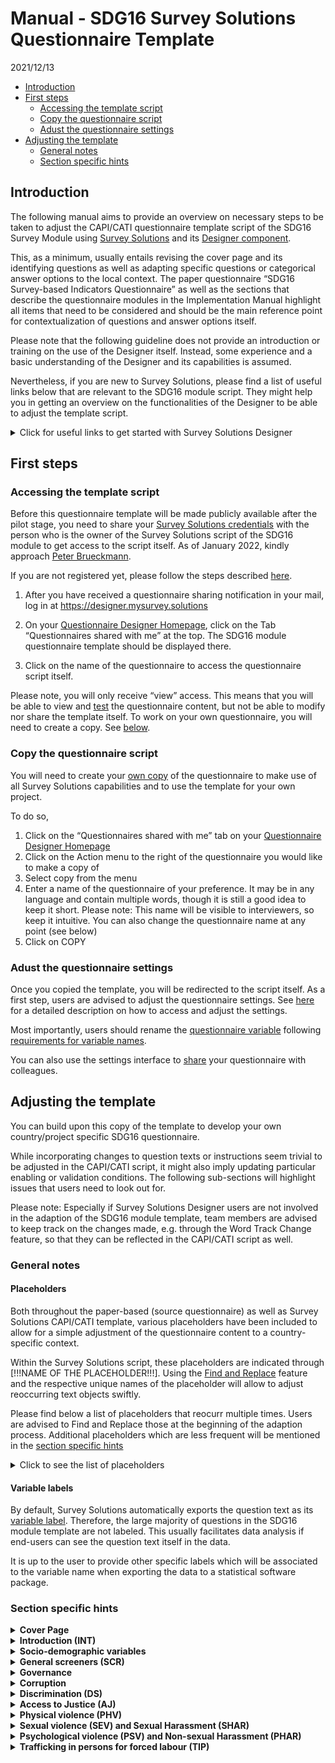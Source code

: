 Manual - SDG16 Survey Solutions Questionnaire Template
================
2021/12/13

-   [Introduction](#introduction)
-   [First steps](#first-steps)
    -   [Accessing the template script](#accessing-the-template-script)
    -   [Copy the questionnaire script](#copy-the-questionnaire-script)
    -   [Adust the questionnaire
        settings](#adust-the-questionnaire-settings)
-   [Adjusting the template](#adjusting-the-template)
    -   [General notes](#general-notes)
    -   [Section specific hints](#section-specific-hints)

## Introduction

The following manual aims to provide an overview on necessary steps to
be taken to adjust the CAPI/CATI questionnaire template script of the
SDG16 Survey Module using [Survey
Solutions](https://mysurvey.solutions/) and its [Designer
component](https://designer.mysurvey.solutions).

This, as a minimum, usually entails revising the cover page and its
identifying questions as well as adapting specific questions or
categorical answer options to the local context. The paper questionnaire
“SDG16 Survey-based Indicators Questionnaire” as well as the sections
that describe the questionnaire modules in the Implementation Manual
highlight all items that need to be considered and should be the main
reference point for contextualization of questions and answer options
itself.

Please note that the following guideline does not provide an
introduction or training on the use of the Designer itself. Instead,
some experience and a basic understanding of the Designer and its
capabilities is assumed.

Nevertheless, if you are new to Survey Solutions, please find a list of
useful links below that are relevant to the SDG16 module script. They
might help you in getting an overview on the functionalities of the
Designer to be able to adjust the template script.

<details>
<summary>
Click for useful links to get started with Survey Solutions Designer
</summary>

The following links are a selection of the extensive documentation
provided by the Survey Solutions team at
<https://docs.mysurvey.solutions/>

#### Designer Interface

-   [Registration and Signing
    In](https://docs.mysurvey.solutions/questionnaire-designer/interface/registration-and-signing-in/)
-   [Questionnaire Designer
    Homepage](https://docs.mysurvey.solutions/questionnaire-designer/interface/questionnaire-designer-homepage/)
-   [Questionnaire Edit
    Screen](https://docs.mysurvey.solutions/questionnaire-designer/interface/questionnaire-edit-screen/)
-   [Sharing a
    questionnaire](https://docs.mysurvey.solutions/questionnaire-designer/interface/share-questionnaire/)
-   [Questionnaire
    Settings](https://docs.mysurvey.solutions/questionnaire-designer/interface/settings/)
-   [Questionnaire
    variable](https://docs.mysurvey.solutions/questionnaire-designer/components/questionnaire-variable/)
-   [Find and
    Replace](https://docs.mysurvey.solutions/questionnaire-designer/interface/find-and-replace-/)
-   [Compile](https://docs.mysurvey.solutions/questionnaire-designer/interface/compile/)
-   [Compile
    errors](https://docs.mysurvey.solutions/questionnaire-designer/messages/compile_errors/)
-   [Comments in
    Designer](https://docs.mysurvey.solutions/questionnaire-designer/toolbar/comments-in-designer/)

#### Common Design Problems

-   [Text
    substitution](https://docs.mysurvey.solutions/questionnaire-designer/techniques/text-substitution/)
-   [Formatting
    text](https://docs.mysurvey.solutions/questionnaire-designer/techniques/formatting-text/)

#### Questionnaire Testing

-   [Online
    Tester](https://docs.mysurvey.solutions/questionnaire-designer/testing/testing-your-questionnaire-with-the-online-tester/)
-   [Testing
    scenarios](https://docs.mysurvey.solutions/questionnaire-designer/testing/scenarios/)

#### Questionnaire Components

-   [Questionnaire
    Components](https://docs.mysurvey.solutions/questionnaire-designer/components/questionnaire-components-/)
-   [Create and Modify
    Components](https://docs.mysurvey.solutions/questionnaire-designer/components/create-and-modify-components-/)
-   [General Component
    Properties](https://docs.mysurvey.solutions/questionnaire-designer/questions/general-component-properties/)
-   [Variable
    names](https://docs.mysurvey.solutions/questionnaire-designer/components/variable-names/)
-   [Special Section: Cover
    Page](https://docs.mysurvey.solutions/questionnaire-designer/components/special-section-cover/)
-   [Static
    Text](https://docs.mysurvey.solutions/questionnaire-designer/components/static-text/)

#### Question Types

-   [Text
    Question](https://docs.mysurvey.solutions/questionnaire-designer/questions/text-question/)
-   [Numeric
    Question](https://docs.mysurvey.solutions/questionnaire-designer/questions/numeric-question/)
-   [Special values for numeric
    questions](https://docs.mysurvey.solutions/questionnaire-designer/questions/special-values-for-numeric-questions/)
-   [Categorical: Single-Select
    Question](https://docs.mysurvey.solutions/questionnaire-designer/questions/categorical-single-select-question/)
-   [Categorical: Multi-Select
    Question](https://docs.mysurvey.solutions/questionnaire-designer/questions/categorical-multi-select-question/)
-   [Date
    question](https://docs.mysurvey.solutions/questionnaire-designer/questions/date-question/)

#### Syntax Guide

-   [Full list of syntax guides for different type of
    questions](https://docs.mysurvey.solutions/syntax-guide/questions/)

</details>

## First steps

### Accessing the template script

Before this questionnaire template will be made publicly available after
the pilot stage, you need to share your <u>Survey Solutions
credentials</u> with the person who is the owner of the Survey Solutions
script of the SDG16 module to get access to the script itself. As of
January 2022, kindly approach [Peter
Brueckmann](mailto:p.brueckmann@mailbox.org).

If you are not registered yet, please follow the steps described
[here](https://docs.mysurvey.solutions/questionnaire-designer/interface/registration-and-signing-in/).

1.  After you have received a questionnaire sharing notification in your
    mail, log in at <https://designer.mysurvey.solutions>

2.  On your [Questionnaire Designer
    Homepage](https://docs.mysurvey.solutions/questionnaire-designer/interface/questionnaire-designer-homepage/),
    click on the Tab “Questionnaires shared with me” at the top. The
    SDG16 module questionnaire template should be displayed there.

3.  Click on the name of the questionnaire to access the questionnaire
    script itself.

Please note, you will only receive “view” access. This means that you
will be able to view and
[test](https://docs.mysurvey.solutions/questionnaire-designer/testing/testing-your-questionnaire-with-the-online-tester/)
the questionnaire content, but not be able to modify nor share the
template itself. To work on your own questionnaire, you will need to
create a copy. See [below](#copy-the-questionnaire-script).

### Copy the questionnaire script

You will need to create your [own
copy](https://docs.mysurvey.solutions/questionnaire-designer/interface/questionnaire-designer-homepage/#copy)
of the questionnaire to make use of all Survey Solutions capabilities
and to use the template for your own project.

To do so,

1.  Click on the “Questionnaires shared with me” tab on your
    [Questionnaire Designer
    Homepage](https://docs.mysurvey.solutions/questionnaire-designer/interface/questionnaire-designer-homepage/)
2.  Click on the Action menu to the right of the questionnaire you would
    like to make a copy of
3.  Select copy from the menu
4.  Enter a name of the questionnaire of your preference. It may be in
    any language and contain multiple words, though it is still a good
    idea to keep it short. Please note: This name will be visible to
    interviewers, so keep it intuitive. You can also change the
    questionnaire name at any point (see below)
5.  Click on COPY

### Adust the questionnaire settings

Once you copied the template, you will be redirected to the script
itself. As a first step, users are advised to adjust the questionnaire
settings. See
[here](https://docs.mysurvey.solutions/questionnaire-designer/interface/settings/)
for a detailed description on how to access and adjust the settings.

Most importantly, users should rename the [questionnaire
variable](https://docs.mysurvey.solutions/questionnaire-designer/components/questionnaire-variable/)
following [requirements for variable
names](https://docs.mysurvey.solutions/questionnaire-designer/components/variable-names/).

You can also use the settings interface to
[share](https://docs.mysurvey.solutions/questionnaire-designer/interface/share-questionnaire/)
your questionnaire with colleagues.

## Adjusting the template

You can build upon this copy of the template to develop your own
country/project specific SDG16 questionnaire.

While incorporating changes to question texts or instructions seem
trivial to be adjusted in the CAPI/CATI script, it might also imply
updating particular enabling or validation conditions. The following
sub-sections will highlight issues that users need to look out for.

Please note: Especially if Survey Solutions Designer users are not
involved in the adaption of the SDG16 module template, team members are
advised to keep track on the changes made, e.g. through the Word Track
Change feature, so that they can be reflected in the CAPI/CATI script as
well.

### General notes

#### Placeholders

Both throughout the paper-based (source questionnaire) as well as Survey Solutions CAPI/CATI
template, various placeholders have been included to allow for a simple
adjustment of the questionnaire content to a country-specific context.

Within the Survey Solutions script, these placeholders are indicated
through \[!!!NAME OF THE PLACEHOLDER!!!\]. Using the [Find and
Replace](https://docs.mysurvey.solutions/questionnaire-designer/interface/find-and-replace-/)
feature and the respective unique names of the placeholder will allow to
adjust reoccurring text objects swiftly.

Please find below a list of placeholders that reocurr multiple times.
Users are advised to Find and Replace those at the beginning of the
adaption process. Additional placeholders which are less frequent will
be mentioned in the [section specific hints](#section-specific-hints)

<details>
<summary>
Click to see the list of placeholders
</summary>

-   **`[!!!INSERTCOUNTRY!!!]`**  
    This text item is to be used across the questionnaire in various
    question texts as well as interviewer instructions. This includes
    the Introduction Text, SCR1, EPE1 or PHV0, among others. Replace it
    with the respective country name in which the questionnaire is to be
    used. Discuss with your team which notation to use.  
    For example, for a project in the United Republic of Tanzania, one
    could find “\[!!!INSERTCOUNTRY!!!\]” and replace with “Tanzania”

-   **`[!!!INSERT COUNTRY NATIONALITY!!!]`**  
    Similar to placeholder above, denotes the applicable nationality
    (e.g. at D5). Based on the Tanzania example one could find
    “\[!!!INSERT COUNTRY NATIONALITY!!!\]” and replace with “Tanzanian”

-   **`[!!!LOCAL CURRENCY!!!]`**  
    Denotes the currency in which interviewer/respondents should report
    values, e.g. used at question D4. Replace with the short form of a
    countries currency.

</details>

#### Variable labels

By default, Survey Solutions automatically exports the question text as
its [variable
label](https://docs.mysurvey.solutions/questionnaire-designer/questions/general-component-properties/#variable%20label).
Therefore, the large majority of questions in the SDG16 module template
are not labeled. This usually facilitates data analysis if end-users can
see the question text itself in the data.

It is up to the user to provide other specific labels which will be
associated to the variable name when exporting the data to a statistical
software package.

### Section specific hints

<details>
<summary>
<b>Cover Page</b>
</summary>

The Cover Page is a distinct feature within the Survey Solutions
application and will require substantial revision by the user.

To get an understanding of this feature, users are advised to read the
documentation on the [Special Section: Cover
Page](https://docs.mysurvey.solutions/questionnaire-designer/components/special-section-cover/)
as well as the [Question Scope:
Identifying](https://docs.mysurvey.solutions/questionnaire-designer/questions/question-scope-/).
As the documentation states, the cover page may contain some of the
information that is present on an actual cover page of a paper prototype
and may also contain other information.

In regular survey scenarios, the content of the Cover Page is related to
the [Survey Solutions
Workflow](https://docs.mysurvey.solutions/headquarters/interviews/survey-workflow/),
in particular the idea and use of
[Assignments](https://docs.mysurvey.solutions/getting-started/assignments/).
Users are advised to discuss closely with their colleagues who will
prepare and maintain the pre-determined sample, if it exists, since the
variable names of the Questions on the Cover Page need to match the
variable names used during [uploading of
assignments](https://docs.mysurvey.solutions/headquarters/preloading/uploading-many-assignments-at-a-time/).

The template lists three exemplary Text Questions that can be used to
denote specific administrative levels. Users can delete those and or add
additional (types) of questions.

</details>
<details>
<summary>
<b>Introduction (INT)</b>
</summary>

-   **urb (Level of urbanisation)**  
    This question has [question
    scope](https://docs.mysurvey.solutions/questionnaire-designer/questions/question-scope-/)
    HIDDEN in the template and is therefore destined to be pre-filled
    during creation of assignments. Decide if you want to change the
    question scope to Interviewer or Supervisor. You could also discuss
    to delete this question from the interview script itself and rather
    create it during data analysis.

-   **datetime_interview**  
    This
    [Date](https://docs.mysurvey.solutions/questionnaire-designer/questions/date-question/)
    question aims to capture current date and time when interviewer are
    starting the interview. Based on the value/answer of this question,
    Survey Solutions will render dynamically various reference periods
    across the questionnaire using [text
    substitution](https://docs.mysurvey.solutions/questionnaire-designer/techniques/text-substitution/).  
    Those reference periods are stored in the following variables which
    are placed into the Introduction (INT) section:

    -   `yoi` - Year of Interview (e.g. “2021”)
    -   `yoi_minus2` - Year of Interview minus 2 years (e.g. “2019”)
    -   `yoi_minus5` - Year of Interview minus 5 years (e.g. “2016”)
    -   `myoi_minus1` - Month and Year of Interview minus 1 year (e.g
        “August 2020”)

    Since it is important to capture an answer to `datetime_interview`,
    the current template contains a static text which is displayed until
    an answer is recorded. Interviewers will not be displayed the
    consent form and consent question until then. Adjust the respective
    enabling conditions if deemed necessary.

-   **INT1/Consent Form**  
    The Introduction Text / Consent Form is stored in a static text.
    Users are advised to revise it substantially according to local
    protocols and best practices! For example, delete/revise the
    existing placeholders, e.g. the approximate amount of minutes needed
    for the interview.

-   **consent**  
    The consent is obtained through a simple Yes/No question. You can
    consider to obtain verbally recorded consent through the use of
    question type
    [Audio](https://docs.mysurvey.solutions/questionnaire-designer/questions/audio-question/)
    or written consent using the
    [Picture](https://docs.mysurvey.solutions/questionnaire-designer/questions/picture-question/)
    question along with its [signature
    capture](https://docs.mysurvey.solutions/questionnaire-designer/questions/capturing-signatures-with-a-picture-question/)
    feature.  
    Users are advised to consider to add questions or static texts if
    respondents refuse to provide consent (`consent==2`). This often
    implies displaying instructions in static texts to interviewers that
    provide information on how to proceed, e.g. completing the interview
    and informing their supervisor, or asking the interviewer for
    reasons of refusal usingt text questions.

</details>
<details>
<summary>
<b>Socio-demographic variables</b>
</summary>

-   **d1**  
    Validation condition 3: Checks if respondent is younger than 18
    years. Adjust if you include younger respondents in your sample.

-   **d2**

    -   Category Titles should be mapped to nationally relevant types of
        education levels
    -   Consider to add validation conditions based on age reported in
        `d2`

-   **d3_b**  
    Add “intersex” only if country allows intersex as a third gender on
    birth certificates

-   **d4_a**  
    Adjust placeholder \[!!!INSERTCOUNTRY!!!\]

-   **d4_b and d4_d**  
    Makes use of [combo
    box](https://docs.mysurvey.solutions/questionnaire-designer/questions/categorical-single-select-question/).
    Uses list of all countries along with ISO 3166‑1 code. Download and
    adjust in case changes are necessary.

-   **d5_a, d5_b and d5_c** Attention! Adjust the placeholder
    \[!!!INSERTCOUNTRY!!!\] in the combo box: Download existing file,
    open the file using any text editor, replace the placeholder, save
    and upload new file to Designer.

-   **d5_d**  
    Adjust placeholder \[!!!INSERTCOUNTRY!!!\]

-   **d6**  
    Update category titles that are usually used to clarify ethnic /
    racial background

-   **d8**  
    Update category titles with nationally relevant denominations

-   **d11**  
    Update category titles based on national household level income
    statistics

-   **d14 (Proxy Respondent)**  
    Consider to add instructions based on the protocol that you define
    for proxy respondents. Such instructions could for example be
    displayed using a Static Text that is enabled if `d12==2`.

    Please note: If you will not allow for proxy respondents, i.e. the
    interview shall be completed if `d12==2`, you’d need to update all
    enabling conditions for all subsequent sections to

        //Ask this section only if consent has been given and respondent answering him/herself  
        consent==1 && d12==1  

</details>
<details>
<summary>
<b>General screeners (SCR)</b>
</summary>

This section contains several questions that are referenced throughout
the questionnaire. If questions are dropped, carefully revise if this
has consequences in subsequent sections.

-   Variable **ips**  
    This variable is a dummy that takes values “1” and “0”. It resembles
    the family intimate partner status. According to the paper
    questionnaire, it takes value 1 if any response to question
    `src3_a`, `src3_b` or `src3_c` is “Yes”. The expression makes use of
    the C# [conditional expression
    operator](https://docs.mysurvey.solutions/syntax-guide/cslanguage/syntax-guide-operators/#other).
    Carefully revise the expression if any of `src3_a`, `src3_b` or
    `src3_c` are dropped or revised.

</details>
<details>
<summary>
<b>Governance</b>
</summary>

-   **cv4_a** and **cv4_b**  
    Adjust category title for category value 1 based on election cycle
    in country.

-   **cv4_a** Amend to “legislative and presidential national elections”
    if this is ambiguous

-   **cv4_b** Adapt to the nationally used term for municipal elections
    in the local translation

-   **Introduction text** for sub-section *Last experience of public
    services (SPS)*  
    Adjust placeholder `[!!!PUBLICHEALTHCLINIC!!!]`

-   **sps_e1** Revise age range (5-18 years old) with the appropriate
    age range spanning primary and secondary education in the country

-   **sps_g1, sps_g3, sps_g5, sps_g6**  
    Government-issued identification documents need to be tailored to
    national context. If additional documents are listed, a new question
    for SPS.G3 needs to be added, e.g. `sps_g3_f`. In addition, include
    the respective document to the list of categorical answers at
    `sps_g6`.

-   **sps_g2**  
    Replace ‘civil registration services or other relevant agencies’
    with the name of the particular agency(ies) responsible for issuing
    such identification documents in the country

</details>
<!-- ##Corruption -->
<details>
<summary>
<b>Corruption</b>
</summary>

-   **CR2_INTRO**  
    If questions are added or removed from list of questions `cr1_a` to
    `cr1_o`, adjust the expression of the enabling condition for this
    static text accordingly. For example, if you remove `cr1_o`, revise
    expression to

        CountValue(1,cr1_a,cr1_b,cr1_c,cr1_d,cr1_e,cr1_f,cr1_g,cr1_h,cr1_i,cr1_j,cr1_k,cr1_l,cr1_m,cr1_n)>0

-   **Randomization**  
    Following the source questionnaire, one needs to randomly select a
    type of official for which bribery has occurred in the past 12
    months (YES responses to `cr2_*`). To allow for two ore more
    translations as well the constraint to not make use of
    [Rosters](https://docs.mysurvey.solutions/questionnaire-designer/components/rosters/),
    the template CAPI script follows a non-standard way of randomization
    using Survey Solutions. The following items describe aspects one
    needs to consider when adjusting the template.  
    **Please note:** Users are advised to adjust this section extra
    carefully.

    -   **cr2_a** - **cr2_o**  
        To uniquely identify the YES responses to the set of categorical
        single-select questions `cr2_a` - `cr2_o`, the respective
        category values for category title “Yes” need to be unique
        across the questions. `cr_2a` starts with `101`, `cr2_b` uses
        `102` and so forth. Double check the response codes of **all**
        questions if you add or delete a type of official from this set
        of questions `cr2_a` - `cr2_o`.  
        **Attention**: You need to use codes 100 or above for YES
        responses to have variable `CR2_SUM` correctly calculating the
        number of YES responses.

    -   **CR2_SUM**  
        This variable sums up the number of YES responses to questions
        `cr2_*`. It reflects the number of domains where bribery has
        occurred in the past 12 months. If a new type of official is
        added and therefore a new question for CR2. introduced,
        e.g. `cr2_p`, this newly added question needs to be included to
        the expression at `CR2_SUM`. The same applies vice versa,
        i.e. if any of `cr2_a` to `cr2_o` are removed, remove it from
        the expression at `CR2_SUM`.

    -   **CR2_SEL_code**  
        This variable randomly selects the category value from the list
        of YES responses to questions `cr2_*`. For example, if `cr2_n`
        was among the list of yes responses and has been randomly
        selected, the variable will store the code `114`. Similar to
        `CR2_SUM`, add or remove questions from the expression as
        necessary.  
        **Attention**: You must keep the “Do not export” checkbox
        **unticked**, as this variable will need to be available in the
        data after export to draw conclusions on which type of official
        has been randomly selected.

    -   **CR2_SEL**  
        To display the selected type of official in subsequent
        instructions in at least one language, `CR2_SEL` is used. To
        this end, the [conditional expression
        operator](https://docs.mysurvey.solutions/syntax-guide/cslanguage/syntax-guide-operators/#other)
        is used. Adjust the list of type of officials along with their
        respective code. The value is again based on the code of “YES”
        responses from `cr2_a` - `cr2_o`.  
        **Attention**: Carefully double check that all conditions in the
        expression match the respective type of official E.g. if you
        rephrase `cr2_l` and use a different code, e.g. change from
        `112` to `138`, adjust the expression accordingly:

            [....]
            CR2_SEL_code==111 ? "Public utility officials or inspectors (electricity, water, sanitation, etc.)" :
            CR2_SEL_code==138 ? "X/Y/Z Type of public official" :
            CR2_SEL_code==113 ? "Car registration or driving licence agency officials" :
            [....]

        **Translation**: If you are using a translation in addition to
        the English Original Text, you will need to manually replace the
        English elements in the string array at `CR2_SEL` with the
        respective translations of the type of officials. If there are
        more than one translations to be used, unfortunately, you’d need
        to decide which main language should be used since only one
        language can be defined here.

    -   **Static Texts of type of officials**  
        There are 15 separate static texts placed before `cr4_a` that
        contain the respective type of officials. Each static text is
        enabled if the respective type of official has been randomly
        selected at `CR2_SEL_code`. As before, users need to adjust the
        content and/or enabling conditions of these static texts if
        changes to `cr2_a` - `cr2_o` are introduced.  
        **Purpose**: These static texts will also be included in the
        [questionnaire template in excel
        format](https://docs.mysurvey.solutions/questionnaire-designer/toolbar/multilingual-questionnaires/)
        for translation. The aim is therefore to display the type of
        officials at least once in any language/translation if users
        need 2 or more translations, which is not possible at `CR2_SEL`.
        Since one can not use static texts for substitution, `CR2_SEL`
        is used to substitute the randomly selected type of officials in
        interviewer instructions at subsequent questions.

-   **cr5**  
    Adjust category titles to local currency unit with “natural” bands
    of similar worth to these USD values.

-   **cr8_a**  
    Adjust category titles of category values 2 and 3 based on names of
    respective national institutions. Additional institutions may be
    added for codes 04-07, where applicable.

-   **cr10**  
    Similar to `CR2_INTRO`, if questions are added or removed from list
    of questions `cr1_a` to `cr1_o`, this revision needs to be
    incorporated into the enabling condition of `cr10`. For example, if
    you remove `cr1_o`, revise expression to

        CountValue(1,cr1_a,cr1_b,cr1_c,cr1_d,cr1_e,cr1_f,cr1_g,cr1_h,cr1_i,cr1_j,cr1_k,cr1_l,cr1_m,cr1_n)>0

</details>
<details>
<summary>
<b>Discrimination (DS)</b>
</summary>

-   **ds3** and **ds4** Adjust the enabling condition if you add or
    remove any question to/from the set of questions `ds2_a` - `ds2_x`.
    Needs to be ensured that any ‘YES’ response of discrimination in
    past 12 months is captured

</details>
<!-- ##ACCESS TO JUSTICE -->
<details>
<summary>
<b>Access to Justice (AJ)</b>
</summary>

-   **Introduction Static Text**  
    Substitute placeholder \[!!!EVENT OF NATIONAL RELEVANCE THAT IS
    COMMON KNOWLEDGE!!!\] accordingly to country context

-   **aj1_g**  
    Revise examples in question text if necessary: Lack of access to
    water and electricity to be added only if state managed.

-   **Randomization**  
    Following the source questionnaire, one needs to randomly select a
    dispute which has occured in the past 12 months (YES responses to
    `aj1_*`). To allow for two ore more translations as well the
    constraint to not make use of
    [Rosters](https://docs.mysurvey.solutions/questionnaire-designer/components/rosters/),
    the template CAPI script follows a non-standard way of randomization
    using Survey Solutions. The following items describe aspects one
    needs to consider when adjusting the template.  
    **Please note:** Users are advised to adjust this section extra
    carefully.

    -   **aj_a** - **aj1_k**  
        To uniquely identify the YES responses to the set of categorical
        single-select questions `aj_a` - `aj1_k`, the respective
        category values for category title “Yes” need to be unique
        across the questions. `aj1_a` starts with `101`, `aj1_b` uses
        `102` and so forth. Double check the response codes of **all**
        questions if you add or delete a type of dispute from this set
        of questions `aj1_a` - `aj1_k`.  
        **Attention**: You need to use codes 100 or above for YES
        responses to have variable `AJ_SUM` correctly calculating the
        number of YES responses.

    -   **AJ_SUM**  
        This variable sums up the number of YES responses to questions
        `aj1_*`. It reflects the number of types of disputes that the
        respondend experienced in the past 12 months. If a new type of
        dispute is added and therefore a new question for AJ1
        introduced, e.g. `aj1_m`, this newly added question needs to be
        included to the expression at `AJ_SUM`. Vice versa, if any of
        `aj_a` to `aj_k` are removed, remove the respective variable
        from the expression at `AJ_SUM`.

    -   **AJ1_SEL_code**  
        This variable randomly selects the category value from the list
        of YES responses to questions `aj1_*`. For example, if `aj_g`
        was among the list of yes responses and has been randomly
        selected by the software through expression at this variable
        `AJ1_SEL_code`, the variable will store the code `107`. Similar
        to `AJ_SUM`, add or remove questions from the expression as
        necessary.  
        **Attention**: You must keep the “Do not export” checkbox
        **unticked**, as this variable will need to be available in the
        data after export to draw conclusions on which type of official
        has been randomly selected.

    -   **AJ1_SEL**  
        To display the selected type of dispute in subsequent
        instructions in at least one language, `AJ1_SEL` is used. To
        this end, the [conditional expression
        operator](https://docs.mysurvey.solutions/syntax-guide/cslanguage/syntax-guide-operators/#other)
        is used. Adjust the list of disputes along with their respective
        code. The value is again based on the code of “YES” responses
        from `aj_a` - `aj1_k`.  
        **Attention**: Carefully double check that all conditions in the
        expression match the respective dispute. E.g. if you rephrase
        `aj1_e` and use a different code, e.g. change from `105` to
        `134`, adjust the expression accordingly:

            [....]
            AJ1_SEL_code==104 ? "Seeking compensation for INJURIES OR ILLNESS":
            AJ1_SEL_code==134 ? "XYZ TYPE OF DISPUTE":
            AJ1_SEL_code==106 ? "Problems with GOVERNMENT PAYMENTS":
            [....]

        **Translation**: If you are using a translation in addition to
        the English Original Text, you will need to manually replace the
        English elements in the string array at `AJ1_SEL` with the
        respective translations of the type of dispute If there are more
        than one translations to be used, unfortunately, you’d need to
        decide which main language should be used since only one
        language can be defined here.

    -   **Static Texts of type of disputes**  
        There are 11 separate static texts placed before `aj3` that
        contain the respective type of dispute. Each static text is
        enabled if the respective type of dispute has been randomly
        selected at `AJ1_SEL_code`. As before, users need to adjust the
        content and/or enabling conditions of these static texts if
        changes to `aj1_a` - `aj1_k` are introduced.  
        **Purpose**: These static texts will also be included in the
        [questionnaire template in excel
        format](https://docs.mysurvey.solutions/questionnaire-designer/toolbar/multilingual-questionnaires/)
        for translation. The aim is therefore to display the type of
        dispute at least once in any language/translation if users need
        2 or more translations, which is not possible at `AJ1_SEL`.
        Since one can not use static texts for substitution, `AJ1_SEL`
        is used to substitute the randomly selected type of officials in
        interviewer instructions at subsequent questions.

</details>
<!-- ##Physical violence -->
<details>
<summary>
<b>Physical violence (PHV)</b>
</summary>

-   **PHV_SUM**  
    If incidents are added to the list of PHV incidents during past 12
    months, e.g. new question `phv2_m`, include it in the expression of
    `PHV_SUM`. Vice versa, if any of `phv2_a-x` is removed, remove it
    from the expression at this variable.

-   **phv5**  
    Similar to `PHV_SUM`, if you add or remove any incident from the
    list of `phv*_a` - `phar*_x`, at `phv5` you need to:

    -   Adjust the list of categorical options. For example, if `phv*_g`
        is removed, delete category value 7 with title *“Beat you with
        their fist or a hard object, or kicked you”*

    -   Revise the filter expression. By default, the filter ensures
        that only incidents are displayed to the enumerator which
        actually took place in the past 12 months (based on `phv2_a` -
        `phv2_e`). If you add a question, e.g. `phv2_m` and the category
        value of this new category at `phv5` is 14, revise the
        expression to

            [....]
            phv2_l==1 && @optioncode==12  || 
            phv2_x==1 && @optioncode==13  || 
            phv2_m==1 && @optioncode==14  || 

            @optioncode>=98

-   **vr1**  
    Adjust categorical titles to match authorities in country. Use code
    13-19 for **formal** competent authorities, use code 21+ for
    **informal** authorities

</details>
<!-- ##SEXUAL VIOLENCE AND SEXUAL HARASSMENT -->
<details>
<summary>
<b>Sexual violence (SEV) and Sexual Harassment (SHAR)</b>
</summary>

**Sexual Harassment (SHAR)**

-   **SHAR_SUM**  
    If incidents are added to the list of SHAR incidents during past 12
    months, e.g. new question `shar2_h`, include it in the expression of
    `SHAR_SUM`. Vice versa, if any of `shar2_a-g` is removed, remove it
    from the expression at this variable.

    -   **shar5**  
        Similar to `SHAR_SUM`, if you add or remove any incident from
        the list of `shar*_a` - `shar*_g`, at `shar5` you need to:
        -   Adjust the list of categorical options. For example, if
            `shar*_c` is removed, delete category value 3 with title
            *“Unwanted MESSAGES, E-MAILS, CALLS OF A SEXUAL NATURE that
            offended you”*

        -   Revise the filter expression. By default, the filter ensures
            that only incidents are displayed to the enumerator which
            actually took place in the past 12 months (based on
            `shar2_a` - `shar2_g`). If you add a question,
            e.g. `shar2_h` and the category value of this new category
            at `shar5` is 8, revise the expression to

                [....]
                shar2_f==1 && @optioncode==6  || 
                shar2_g==1 && @optioncode==7  || 
                shar2_h==1 && @optioncode==8  || 

                @optioncode>=98
    -   **vr2**  
        Adjust categorical titles to match authorities in country. Use
        code 13-19 for **formal** competent authorities, use code 21+
        for **informal** authorities

    **Sexual violence (SEV)**

    -   **SEV_SUM**  
        If incidents are added to the list of SEV incidents during past
        12 months, e.g. new question `sev2_i`, include it in the
        expression of `SEV_SUM`. Vice versa, if any of `sev2_a-h` is
        removed, remove it from the expression at this variable.

    -   **sev5**  
        Similar to `SEV_SUM`, if you add or remove any incident from the
        list of `sev*_a` - `sev*_h`, at `sev5` you need to:

        -   Adjust the list of categorical options. For example, if
            `sev*_c` is removed, delete category value 3 with title
            *“Someone MADE YOU HAVE SEXUAL INTERCOURSE when YOU COULD
            NOT REFUSE owing to the influence of alcohol or drugs”*

        -   Revise the filter expression. By default, the filter ensures
            that only incidents are displayed to the enumerator which
            actually took place in the past 12 months (based on
            `sev2_a` - `sev2_h`). If you add a question, e.g. `sev2_i`
            and the category value of this new category at `sev5` is 9,
            revise the expression to

                [....]
                sev2_g==1 && @optioncode==7  || 
                sev2_h==1 && @optioncode==8  || 
                sev2_i==1 && @optioncode==9  || 

                @optioncode>=98

    -   **vr3**  
        Adjust categorical titles to match authorities in country. Use
        code 13-19 for **formal** competent authorities, use code 21+
        for **informal** authorities

</details>
<!-- ##Psychological violence (PSV) and Non-sexual Harassment (PHAR) -->
<details>
<summary>
<b>Psychological violence (PSV) and Non-sexual Harassment (PHAR)</b>
</summary>

**Non-sexual Harassment (PHAR)**

-   **PHAR_SUM**  
    If incidents are added to the list of PHAR incidents during past 12
    months, e.g. new question `phar2_f`, include it in the expression of
    `PHAR_SUM`. Vice versa, if any of `phar2_a-e` is removed, remove it
    from the expression at this variable.

-   **phar5**  
    Similar to `PHAR_SUM`, if you add or remove any incident from the
    list of `phar*_a` - `phar*_e`, at `phar5` you need to:

    -   Adjust the list of categorical options. For example, if
        `phar*_c` is removed, delete category value 3 with title
        *“Somebody made OFFENSIVE OR THREATENING GESTURES to demean,
        insult or humiliate you”*
    -   Revise the filter expression. By default, the filter ensures
        that only incidents are displayed to the enumerator which
        actually took place in the past 12 months (based on `phar2_a` -
        `phar2_e`). If you add a question, e.g. `phar2_f` and the
        category value of this new category at `phar5` is 6, revise the
        expression to

<!-- -->

      [....]
      phar2_d==1 && @optioncode==4  || 
      phar2_e==1 && @optioncode==5  || 
      phar2_f==1 && @optioncode==6  || 

      @optioncode>=98

-   **vr4**  
    Adjust categorical titles to match authorities in country. Use code
    13-19 for **formal** competent authorities, use code 21+ for
    **informal** authorities

**Psychological violence (PSV)**

-   **PSV_SUM**  
    If incidents are added to the list of PSV incidents during past 12
    months, e.g. new question `psv2_k`, include it in the expression of
    `PSV_SUM`. Vice versa, if any of `psv2_a-j` is removed, remove it
    from the expression at this variable.

-   **psv5**  
    Similar to `PSV_SUM`, if you add or remove any incident from the
    list of `psv*_a` - `psv*_j`, at `psv5` you need to:

    -   Adjust the list of categorical options. For example, if `psv*_c`
        is removed, delete category value 3 with title *“Family member
        or intimate partner EXPECTED YOU TO ASK PERMISSION TO SEE A
        DOCTOR”*
    -   Revise the filter expression. By default, the filter ensures
        that only incidents are displayed to the enumerator which
        actually took place in the past 12 months (based on `psv2_a` -
        `psv2_j`). If you add a question, e.g. `psv2_k` and the category
        value of this new category at `psv5` is 11, revise the
        expression to

<!-- -->

    [....]
      psv2_i==1 && @optioncode==9  || 
      psv2_j==1 && @optioncode==10  || 
      psv2_k==1 && @optioncode==11  || 
      
      @optioncode>=98

-   **vr5**  
    Adjust categorical titles to match authorities in country. Use code
    13-19 for **formal** competent authorities, use code 21+ for
    **informal** authorities

</details>

<!-- ##Psychological violence (PSV) and Non-sexual Harassment (PHAR) -->

<details>
<summary>
<b>Trafficking in persons for forced labour (TIP)</b>
</summary>

-   **tip_5**  
    If any questions are added or removed from the list of questions for
    `tip_1a-tip1_g` or `tip_3a-tip_3f`, adjust the expression of
    enabling condition at `tip_5` accordingly

-   **TIP_VOT_12M and TIP_VOT_3Y**  
    These variables indicate if the respondent was victim of trafficking
    for forced labor in the past 12 months / 3 years. Similar to
    `tip_5`: Carefully revise the expression at these variables in case
    questions are added or removed within this module. The conditional
    expression is based on the source questionnaire.

</details>
